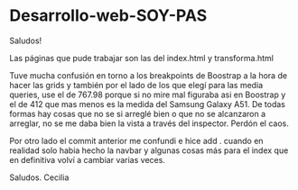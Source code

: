 # Desarrollo-web-SOY-PAS
Saludos!

Las páginas que pude trabajar son las del index.html y transforma.html

Tuve mucha confusión en torno a los breakpoints de Boostrap a la hora de hacer las grids y también por el lado de los que elegí para las media queries, use el de 767.98 porque si no mire mal figuraba asi en Boostrap y el de 412 que mas menos es la medida del Samsung Galaxy A51. De todas formas hay cosas que no se si arreglé bien o que no se alcanzaron a arreglar, no se me daba bien la vista a través del inspector. Perdón el caos.

Por otro lado el commit anterior me confundi e hice add . cuando en realidad solo habia hecho la navbar y algunas cosas más para el index que en definitiva volví a cambiar varias veces.

Saludos. Cecilia


